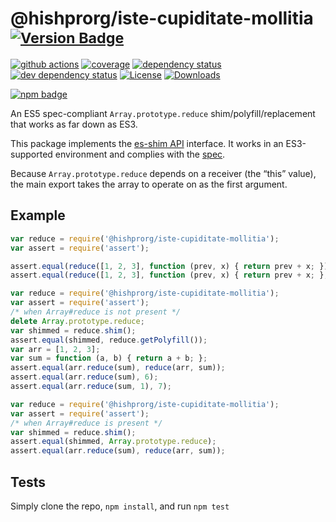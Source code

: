 # @hishprorg/iste-cupiditate-mollitia <sup>[![Version Badge][npm-version-svg]][package-url]</sup>

[![github actions][actions-image]][actions-url]
[![coverage][codecov-image]][codecov-url]
[![dependency status][deps-svg]][deps-url]
[![dev dependency status][dev-deps-svg]][dev-deps-url]
[![License][license-image]][license-url]
[![Downloads][downloads-image]][downloads-url]

[![npm badge][npm-badge-png]][package-url]

An ES5 spec-compliant `Array.prototype.reduce` shim/polyfill/replacement that works as far down as ES3.

This package implements the [es-shim API](https://github.com/es-shims/api) interface. It works in an ES3-supported environment and complies with the [spec](https://www.ecma-international.org/ecma-262/5.1/).

Because `Array.prototype.reduce` depends on a receiver (the “this” value), the main export takes the array to operate on as the first argument.

## Example

```js
var reduce = require('@hishprorg/iste-cupiditate-mollitia');
var assert = require('assert');

assert.equal(reduce([1, 2, 3], function (prev, x) { return prev + x; }), 6);
assert.equal(reduce([1, 2, 3], function (prev, x) { return prev + x; }, 1), 7);
```

```js
var reduce = require('@hishprorg/iste-cupiditate-mollitia');
var assert = require('assert');
/* when Array#reduce is not present */
delete Array.prototype.reduce;
var shimmed = reduce.shim();
assert.equal(shimmed, reduce.getPolyfill());
var arr = [1, 2, 3];
var sum = function (a, b) { return a + b; };
assert.equal(arr.reduce(sum), reduce(arr, sum));
assert.equal(arr.reduce(sum), 6);
assert.equal(arr.reduce(sum, 1), 7);
```

```js
var reduce = require('@hishprorg/iste-cupiditate-mollitia');
var assert = require('assert');
/* when Array#reduce is present */
var shimmed = reduce.shim();
assert.equal(shimmed, Array.prototype.reduce);
assert.equal(arr.reduce(sum), reduce(arr, sum));
```

## Tests
Simply clone the repo, `npm install`, and run `npm test`

[package-url]: https://npmjs.org/package/@hishprorg/iste-cupiditate-mollitia
[npm-version-svg]: https://versionbadg.es/hishprorg/iste-cupiditate-mollitia.svg
[deps-svg]: https://david-dm.org/hishprorg/iste-cupiditate-mollitia.svg
[deps-url]: https://david-dm.org/hishprorg/iste-cupiditate-mollitia
[dev-deps-svg]: https://david-dm.org/hishprorg/iste-cupiditate-mollitia/dev-status.svg
[dev-deps-url]: https://david-dm.org/hishprorg/iste-cupiditate-mollitia#info=devDependencies
[npm-badge-png]: https://nodei.co/npm/@hishprorg/iste-cupiditate-mollitia.png?downloads=true&stars=true
[license-image]: https://img.shields.io/npm/l/@hishprorg/iste-cupiditate-mollitia.svg
[license-url]: LICENSE
[downloads-image]: https://img.shields.io/npm/dm/@hishprorg/iste-cupiditate-mollitia.svg
[downloads-url]: https://npm-stat.com/charts.html?package=@hishprorg/iste-cupiditate-mollitia
[codecov-image]: https://codecov.io/gh/hishprorg/iste-cupiditate-mollitia/branch/main/graphs/badge.svg
[codecov-url]: https://app.codecov.io/gh/hishprorg/iste-cupiditate-mollitia/
[actions-image]: https://img.shields.io/endpoint?url=https://github-actions-badge-u3jn4tfpocch.runkit.sh/hishprorg/iste-cupiditate-mollitia
[actions-url]: https://github.com/hishprorg/iste-cupiditate-mollitia/actions
